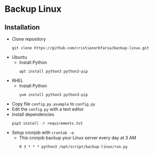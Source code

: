 # Backup Linux

## Installation
- Clone repository 
    ```console
    git clone https://github.com/cristianorbfaria/backup-linux.git
    ```
- Ubuntu
  - Install Python
    ```console
    apt install python3 python3-pip
    ```
- RHEL
  - Install Python
    ```console
    yum install python3 python3-pip
    ```
- Copy file ``config.py.example`` to ``config.py``
- Edit the ``config.py`` with a text editor
- Install dependencies
    ```console
    pip3 install -r requirements.txt
    ```
- Setup cronjob with ``crontab -e``. 
  - This cronjob backup your Linux server every day at 3 AM 
    ```console
    0 3 * * * python3 /opt/script/backup-linux/run.py
    ```